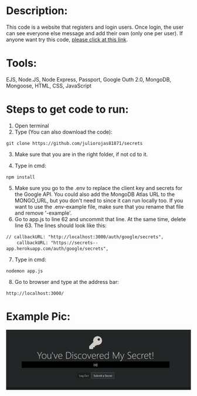 # Description:
This code is a website that registers and login users. Once login, the user can see everyone else message and add their own (only one per user). 
If anyone want try this code, [please click at this link](https://secrets--app.herokuapp.com/secrets).

# Tools:
EJS, Node.JS, Node Express, Passport, Google Outh 2.0, MongoDB, Mongoose, HTML, CSS, JavaScript

# Steps to get code to run:
1. Open terminal
2. Type (You can also download the code):
```
git clone https://github.com/juliorojas81871/secrets
```
3. Make sure that you are in the right folder, if not cd to it.

4. Type in cmd: 
```
npm install
```
5. Make sure you go to the .env to replace the client key and secrets for the Google API. You could also add the MongoDB Atlas URL to the MONGO_URL, but you don't need to since it can run locally too. If you want to use the .env-example file, make sure that you rename that file and remove '-example'.
6. Go to app.js to line 62 and uncommit that line. At the same time, delete line 63. The lines should look like this:
```
// callbackURL: "http://localhost:3000/auth/google/secrets",
    callbackURL: "https://secrets--app.herokuapp.com/auth/google/secrets",
```
7. Type in cmd: 
```
nodemon app.js
```
8. Go to browser and type at the address bar: 
```
http://localhost:3000/
```

# Example Pic:
![Notes Example Pic](https://github.com/juliorojas81871/secrets/blob/main/pics/secrets.jpg)
